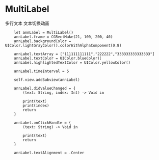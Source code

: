 # MultiLabel
多行文本  文本切换动画

        let annLabel = MultiLabel()
        annLabel.frame = CGRectMake(21, 100, 200, 40)
        annLabel.backgroundColor = UIColor.lightGrayColor().colorWithAlphaComponent(0.8)

        annLabel.textArray = ["111111111111","222222","333333333333333"]
        annLabel.textColor = UIColor.blueColor()
        annLabel.highlightedTextColor = UIColor.yellowColor()

        annLabel.timeInterval = 5

        self.view.addSubview(annLabel)

        annLabel.didValueChanged = {
            (text: String, index: Int) -> Void in

            print(text)
            print(index)
            return
        }

        annLabel.onClickHandle = {
            (text: String) -> Void in

            print(text)
            return
        }

        annLabel.textAlignment = .Center
